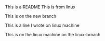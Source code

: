 This is a README
This is from linux



This is on the new branch

This is a line I wrote on linux machine

This is on the linux machine on the linux-brnach
